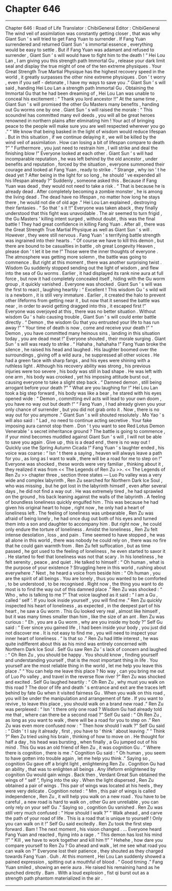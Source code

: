 
# Chapter 646


---

Chapter 646 : Road of Life
Translator :
ChibiGeneral
Editor :
ChibiGeneral
The wind veil of assimilation was constantly getting closer , that was why Giant Sun ’ s will tried to get Fang Yuan to surrender .
If Fang Yuan surrendered and returned Giant Sun ’ s immortal essence , everything would be easy to settle .
But if Fang Yuan was adamant and refused to surrender , Giant Sun ’ s will would have to fight him to the death !
“ Hei Lou Lan , I am giving you this strength path Immortal Gu , release your dark limit seal and display the true might of one of the ten extreme physiques . Your Great Strength True Martial Physique has the highest recovery speed in the world , it greatly surpasses the other nine extreme physiques . Don ’ t worry , even if you self - detonate , I have my ways to save you .” Giant Sun ’ s will said , handing Hei Lou Lan a strength path Immortal Gu .
Obtaining the Immortal Gu that he had been dreaming of , Hei Lou Lan was unable to conceal his excitement : “ Thank you lord ancestor !!”
At the same time , Giant Sun ’ s will promised the other Gu Masters many benefits , handing out Gu worms one by one .
Giant Sun ’ s will raised the morale : “ This scoundrel has committed many evil deeds , you will all be great heroes renowned in northern plains after eliminating him ! Your act of bringing peace to the people will make sure you are well respected wherever you go .”
“ We know that being basked in the light of wisdom would reduce lifespan . But in this situation , if we continue delaying it , we will be killed by the wind veil of assimilation . How can losing a bit of lifespan compare to death ?”
“ Furthermore , you just need to restrain him , I will strike and deal the finishing blow !”
Everyone looked at each other .
Giant Sun ’ s will had incomparable reputation , he was left behind by the old ancestor , under benefits and reputation , forced by the situation , everyone summoned their courage and looked at Fang Yuan , ready to strike .
“ Strange , why isn ’ t he dead yet ? After being in the light for so long , he should ’ ve expended all his lifespan already ?” Suddenly , someone asked this .
Because if Fang Yuan was dead , they would not need to take a risk .
“ That is because he is already dead . After completely becoming a zombie monster , he is among the living dead . The dead have no lifespan , no matter how long he stays there , he would not die of old age .” Hei Lou Lan explained , destroying their fantasies .
“ So that ’ s it !!”
Everyone was taken aback , they finally understood that this fight was unavoidable .
The air seemed to turn frigid , the Gu Masters ’ killing intent surged , without doubt , this was the final battle !
They had great confidence in killing Fang Yuan . After all , there was the Great Strength True Martial Physique as well as Giant Sun ’ s will . However , they were still nervous .
Fang Yuan ’ s terrifying battle strength was ingrained into their hearts .
“ Of course we have to kill this demon , but there are bound to be casualties in battle , oh great Longevity Heaven , please don ’ t let it be me !” Those were the inner thoughts of everyone .
The atmosphere was getting more solemn , the battle was going to commence .
But right at this moment , there was another surprising twist .
Wisdom Gu suddenly stopped sending out the light of wisdom , and flew into the sea of Gu worms .
Earlier , it had displayed its rank nine aura at full force , but now it had completely concealed itself , hiding with the Gu worm group , it quickly vanished .
Everyone was shocked .
Giant Sun ’ s will was the first to react , laughing heartily : “ Excellent ! This wisdom Gu ’ s wild will is a newborn , it is still very immature . Earlier , it created the halo to prevent other lifeforms from getting near it , but now that it sensed the battle was near , in order to avoid getting dragged into this , it escaped first !”
Everyone was overjoyed at this , there was no better situation .
Without wisdom Gu ’ s halo causing trouble , Giant Sun ’ s will could enter battle directly .
“ Demon , the wisdom Gu that you entrusted your life to has run away !”
“ Your time of death is now , come and receive your death !”
“ Demon , you have committed many heinous sins , landing in this situation today , you are dead meat !”
Everyone shouted , their morale surging .
Giant Sun ’ s will was ready to strike .
“ Hahaha , hahahaha !” Fang Yuan broke the silence , he raised his head and laughed . His laughter boomed over the surroundings , giving off a wild aura , he suppressed all other voices .
He had a green face with sharp fangs , and his eyes were shining with a ruthless light .
Although his recovery ability was strong , his previous injuries were too severe , his body was still in bad shape .
He was left with one arm , his body was crooked , yet his imposing attitude burst out , causing everyone to take a slight step back .
“ Damned demon , still being arrogant before your death ?”
“ What are you laughing for !”
Hei Lou Lan took a big step forward , his body was like a bear , he stared with his eyes opened wide : “ Demon , committing evil acts will lead to your own doom , you have no way out but death !”
“ Fang Yuan , I had already given you your only chance of surrender , but you did not grab onto it . Now , there is no way out for you anymore .” Giant Sun ’ s will shouted resolutely .
Mo Yao ’ s will also said : “ Lad , no need to continue acting secretive . Your fake imposing aura cannot stop them . Don ’ t you want to see Red Lotus Demon Venerable ’ s secret inheritance ground ? The battle is going to commence , if your mind becomes muddled against Giant Sun ’ s will , I will not be able to save you again . Give up , this is a dead end , there is no way out ! Quickly use the Spring Autumn Cicada !”
Fang Yuan ’ s laughter ended , his voice was coarse : “ Isn ’ t there a saying , heaven will always leave a path for you , as long as I want to walk , there will be a road for me to step on !”
Everyone was shocked , these words were very familiar , thinking about it , they realized it was from << The Legends of Ren Zu >>.
<< The Legends of Ren Zu >> chapter three , section three states —
Luo Po valley was a very wide and complex labyrinth , Ren Zu searched for Northern Dark Ice Soul , who was missing , but he got lost in the labyrinth himself , even after several days , he did not find a way out .
He was extremely tired , he had sprawled on the ground , his back leaning against the walls of the labyrinth .
A feeling of boundless loneliness quickly engulfed him .
This was because he had given his original heart to hope , right now , he only had a heart of loneliness left .
The feeling of loneliness was unbearable , Ren Zu was afraid of being lonely , he had once dug out both of his eyes and turned them into a son and daughter to accompany him .
But right now , he could only endure the torture of loneliness .
Amidst the loneliness , Ren Zu felt intense desolation , loss , and pain . Time seemed to have stopped , he was all alone in this world , there was nobody he could rely on , there was no fire that he could gain warmth from .
Ren Zu felt suffocation , but as time passed , he got used to the feeling of loneliness , he even started to savor it .
He started to feel that loneliness was not that scary .
In his loneliness , he felt serenity , peace , and quiet .
He talked to himself : “ Oh human , what is the purpose of your existence ? Struggling here in this world , rushing about everywhere .”
Next , he heard a voice from beside him : “ Oh human , you are the spirit of all beings . You are lonely , thus you wanted to be comforted , to be understood , to be recognised . Right now , the thing you want to do most is to find the way out of this damned place .”
Ren Zu was shocked : “ Who , who is talking to me ?”
That voice laughed as it said : “ I am a Gu , called ‘ self ’. If you look inside yourself , you will find me .”
Ren Zu quickly inspected his heart of loneliness , as expected , in the deepest part of his heart , he saw a Gu worm .
This Gu looked very real , almost like himself , but it was many times smaller than him , like the size of an ant .
Ren Zu was curious : “ Eh , you are a Gu worm , why are you inside my body ?”
Self Gu said : “ Ever since you gained life , I had been inside your body , you just did not discover me . It is not easy to find me , you will need to inspect your inner heart of loneliness .
“ Is that so .” Ren Zu had little interest , he was quite indifferent about this as his mind was entirely concerned with Northern Dark Ice Soul .
Self Gu saw Ren Zu ’ s lack of concern and laughed : “ Oh Ren Zu , you should be happy . You should know , finding yourself and understanding yourself , that is the most important thing in life . You yourself are the most reliable thing in the world , let me help you leave this place .”
“ You can help me leave this place ? No way , can you bring me out of Luo Po valley , and travel in the reverse flow river ?” Ren Zu was shocked and excited .
Self Gu laughed heartily : “ Oh Ren Zu , why must you walk on this road ? The door of life and death ’ s entrance and exit are the traces left behind by fate Gu when it visited fairness Gu . When you walk on this road , you will be under the manipulation and arrangement of fate . If you want to revive , to leave this place , you should walk on a brand new road .”
Ren Zu was perplexed : “ Isn ’ t there only one road ? Wisdom Gu had already told me that , where can there be a second road ?”
Self Gu said : “ Oh Ren Zu , as long as you want to walk , there will be a road for you to step on .”
Ren Zu was even more confused now : “ Then how should I walk ?”
Self Gu said : “ Didn ’ t I say it already , first , you have to ‘ think ’ about leaving .”
“ Think ?” Ren Zu tried using his brain , thinking of how to move on .
He thought for half a day , his head was bursting , when finally , a Gu jumped out of his mind .
This Gu was an old friend of Ren Zu , it was cognition Gu .
“ Where there is cognition , there is me .” Cognition Gu said : “ Oh human , you seem to have gotten into trouble again , let me help you think .”
Saying so , cognition Gu gave off a bright light , enlightening Ren Zu .
Cognition Gu had an ability , that was to enlighten all beings . Any lifeform enlightened by cognition Gu would gain wings .
Back then , Verdant Great Sun obtained the wings of “ self ”, flying into the sky .
When the light dispersed , Ren Zu obtained a pair of wings .
This pair of wings was located at his heels , they were very delicate .
Cognition noted : “ Mm , this pair of wings is called independence , Ren Zu , it will help you walk on a new road . You have to be careful , a new road is hard to walk on , other Gu are unreliable , you can only rely on your self Gu .”
Saying so , cognition Gu vanished .
Ren Zu was still very much confused : “ How should I walk ?”
“ Walk ahead , and carve the path of your road of life . This is a road that is unique to yourself ! Only you can walk on it !” Self Gu said excitedly .
Ren Zu took the first step forward .
Bam !
The next moment , his vision changed .
…
Everyone heard Fang Yuan and reacted , flying into a rage .
“ This demon has lost his mind !!”
“ Kill , we have to work together and kill him !!”
“ Hehehe , how dare you compare yourself to Ren Zu ? Go ahead and walk , let me see what road you can walk on ?”
Everyone lost their patience , they shouted as they charged towards Fang Yuan .
Guh .
At this moment , Hei Lou Lan suddenly showed a pained expression , spitting out a mouthful of blood .
“ Good timing .” Fang Yuan smiled , showing an eerie aura .
He raised his remaining hand as he punched directly .
Bam .
With a loud explosion , fist qi burst out as a strength path phantom materialized in the air .

---

